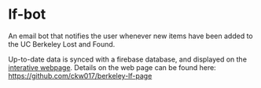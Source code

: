 # lf-bot
An email bot that notifies the user whenever new items have been added to the UC Berkeley Lost and Found. 

Up-to-date data is synced with a firebase database, and displayed on the [interative webpage](chriskw.xyz/berkeley-lf-page). Details on the web page can be found here: https://github.com/ckw017/berkeley-lf-page
